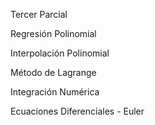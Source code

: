 Tercer Parcial

Regresión Polinomial

Interpolación Polinomial

Método de Lagrange

Integración Numérica

Ecuaciones Diferenciales - Euler
